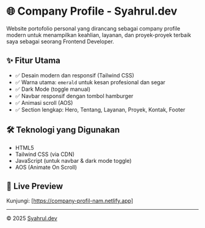 # 🌐 Company Profile - Syahrul.dev

Website portofolio personal yang dirancang sebagai company profile modern untuk menampilkan keahlian, layanan, dan proyek-proyek terbaik saya sebagai seorang Frontend Developer.

## ✨ Fitur Utama

- ✅ Desain modern dan responsif (Tailwind CSS)
- ✅ Warna utama: `emerald` untuk kesan profesional dan segar
- ✅ Dark Mode (toggle manual)
- ✅ Navbar responsif dengan tombol hamburger
- ✅ Animasi scroll (AOS)
- ✅ Section lengkap: Hero, Tentang, Layanan, Proyek, Kontak, Footer

## 🛠 Teknologi yang Digunakan

- HTML5
- Tailwind CSS (via CDN)
- JavaScript (untuk navbar & dark mode toggle)
- AOS (Animate On Scroll)

## 🔗 Live Preview

Kunjungi: [https://company-profil-nam.netlify.app]

---

&copy; 2025 [Syahrul.dev](https://portofolio-syahrul.netlify.app)
